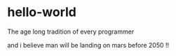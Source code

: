 # hello-world

The age long tradition of every programmer

and i believe man will be landing on mars before 2050
!!
